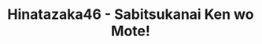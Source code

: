 ---
layout: videojs
title: Hinatazaka46 - Sabitsukanai Ken wo Mote!
category: mv
description: >+
    Director: Osawa Kentaro

    Choreographer: CRE8BOY
    
    Producer: Hashimoto Hiroto, Tokumura Hiroki
    
    Production: BitStar
    
    Lyrics: Akimoto Yasushi
    
    Music: karia
    
    Arrangement: APAZZI

    Translation by @sasori39883522
id: VNTM7VTEo6x0
lang: en
subtitles: 日向坂46錆つかない剣を持て.en.vtt
video_url: https://youtu.be/MYMyC927h0o
thumbnail: https://i.ytimg.com/vi/MYMyC927h0o/maxresdefault.jpg
upload_date: 2024-04-17
---